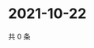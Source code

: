 # 2021-10-22

共 0 条

<!-- BEGIN WEIBO -->
<!-- 最后更新时间 Fri Oct 22 2021 02:16:07 GMT+0800 (China Standard Time) -->

<!-- END WEIBO -->

